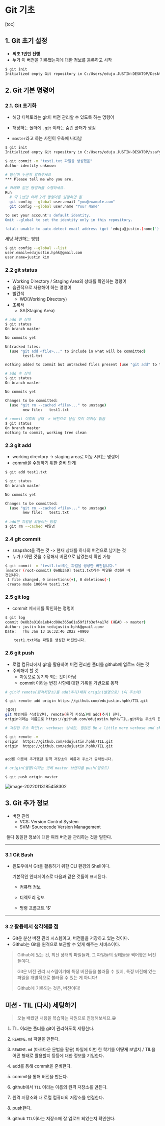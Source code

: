 # Git 기초

[toc]

## 1. Git 초기 설정

- **최초 1번만 진행**
- 누가 이 버전을 기록했는지에 대한 정보를 등록하고 시작

```bash
$ git init
Initialized empty Git repository in C:/Users/eduju.JUSTIN-DESKTOP/Desktop/TIL/.git/
```





## 2. Git 기본 명령어 

### 2.1. Git 초기화

- 해당 디렉토리는 git이 버전 관리할 수 있도록 하는 명령어

- 해당하는 폴더에 `.git` 이라는 숨긴 폴더가 생김
- `master`라고 하는 사인이 우측에 나타남

```bash
$ git init
Initialized empty Git repository in C:/Users/eduju.JUSTIN-DESKTOP/ssafy7/TIL/.git/
```



```bash
$ git commit -m "test1.txt 파일을 생성했음"
Author identity unknown

# 당신이 누군지 알려주세요
*** Please tell me who you are.

# 아래와 같은 명령어를 수행하세요.
Run
  # 딱 1번만 아래 2개 명령어를 실행하면 됨
  git config --global user.email "you@example.com"      
  git config --global user.name "Your Name"

to set your account's default identity.
Omit --global to set the identity only in this repository.

fatal: unable to auto-detect email address (got 'eduju@justin.(none)')
```



세팅 확인하는 방법

```bash
$ git config --global --list
user.email=edujustin.hphk@gmail.com
user.name=justin kim
```



###  2.2  git status

- Working Directory / Staging Area의 상태를 확인하는 명령어
- 습관적으로 사용해야 하는 명령어
- 빨간색
  - WD(Working Directory)
- 초록색
  - SA(Staging Area)

```bash
# add 전 상태
$ git status
On branch master

No commits yet

Untracked files:
  (use "git add <file>..." to include in what will be committed)
        test1.txt

nothing added to commit but untracked files present (use "git add" to track) 

# add 후 상태
$ git status
On branch master

No commits yet

Changes to be committed:
  (use "git rm --cached <file>..." to unstage)
        new file:   test1.txt
        
# commit 이후의 상태 -> 버전으로 남길 것이 더이상 없음
$ git status
On branch master
nothing to commit, working tree clean
```





### 2.3 git add

- working directory -> staging area로 이동 시키는 명령어
- commit을 수행하기 위한 준비 단계

```bash
$ git add test1.txt

$ git status
On branch master

No commits yet

Changes to be committed:
  (use "git rm --cached <file>..." to unstage)
        new file:   test1.txt
        
# add한 파일을 되돌리는 방법
$ git rm --cached 파일명
```



### 2.4  git commit 

- snapshot을 찍는 것 -> 현재 상태를 하나의 버전으로 남기는 것 
- 누가 / 어떤 것을 수정해서 버전으로 남겼는지 확인 가능

```bash
$ git commit -m "test1.txt라는 파일을 생성한 버전입니다."     
[master (root-commit) 0e8b3a0] test1.txt라는 파일을 생성한 버 
전입니다.
 1 file changed, 0 insertions(+), 0 deletions(-)
 create mode 100644 test1.txt
```



### 2.5  git log

- commit 메시지를 확인하는 명령어

```bash
$ git log
commit 0e8b3a016a1eb4cd08e365a61a59f1fb3ef4a17d (HEAD -> master)
Author: justin kim <edujustin.hphk@gmail.com>
Date:   Thu Jan 13 16:32:46 2022 +0900

    test1.txt라는 파일을 생성한 버전입니다.
```



### 2.6 git push

- 로컬 컴퓨터에서 git을 활용하여 버전 관리한 폴더를 github에 업로드 하는 것 
- 주의해야 할 것
  - 자동으로 동기화 되는 것이 아님 
  - commit 이라는 변경 사항에 대한 기록을 기반으로 동작


```bash
# git아 remote(원격저장소)를 add(추가)해줘 origin(별명으로) (이 주소에)

$ git remote add origin https://github.com/edujustin.hphk/TIL.git

[풀이]
git 명령어를 작성할건데, remote(원격 저장소)에 add(추가) 한다.
origin이라는 이름으로 https://github.com/edujustin.hphk/TIL.git라는 주소의 원격 저장소를
```

```bash
# 저장된 주소 확인(v: verbose: 상세한, 말많은 Be a little more verbose and show remote url after name.)

$ git remote -v
origin  https://github.com/edujustin.hphk/TIL.git
origin  https://github.com/edujustin.hphk/TIL.git


add를 이용해 추가했던 원격 저장소의 이름과 주소가 출력됩니다.
```

```bash
# origin(별명)이라는 곳에 master 브랜치를 push(업로드)

$ git push origin master
```



![image-20220113185458302](git_intro.assets/image-20220113185458302.png)



## 3. Git 추가 정보



- 버전 관리
  - VCS: Version Control System
  - SVM: Sourcecode Version Management

​		둘다 동일한 정보에 대한 여러 버전을 관리하는 것을 말한다.



---



### 3.1 Git Bash

- 윈도우에서 Git을 활용하기 위한 CLI 환경의 Shell이다.

  기본적인 인터페이스로 다음과 같은 것들이 표시된다.

  - 컴퓨터 정보

  - 디렉토리 정보

  - 명령 프롬프트 '$'

    

---

### 3.2 활용에서 생각해볼 점

- Git운 분산 버전 관리 시스템이고, 버전들을 저장하고 있는 것이다.
- Github는 Git을 원격으로 보관할 수 있게 해주는 서비스이다.

> Github에 있는 건, 최신 상태의 파일들과, 그 파일들의 상태들을 찍어놓은 버전들이다.
>
> Git은 버전 관리 시스템이기에 특정 버전들을 불러올 수 있지,
> 특정 버전에 있는 파일을 개별적으로 불러올 수 있는 게 아니다!
>
> Github에 기록되는 것은, 버전이다!







## 미션 - TIL (다시) 세팅하기 

> 오늘 배웠던 내용을 복습하는 차원으로 진행해보세요.😀 

1. TIL 이라는 폴더를 git이 관리하도록 세팅한다.
2. `README.md` 파일을 만든다. 
3. `README.md` (마크다운 문법을 활용) 파일에 이번 한 학기를 어떻게 보낼지 / TIL을 어떤 형태로 활용할지 등등에 대한 정보를 기입한다. 
4. add를 통해 commit을 준비한다.
5. commit을 통해 버전을 만든다.
6. github에서 `TIL` 이라는 이름의 원격 저장소를 만든다. 
7. 원격 저장소와 내 로컬 컴퓨터의 저장소를 연결한다.

8. push한다.
9. github `TIL`이라는 저장소에 잘 업로드 되었는지 확인한다.

